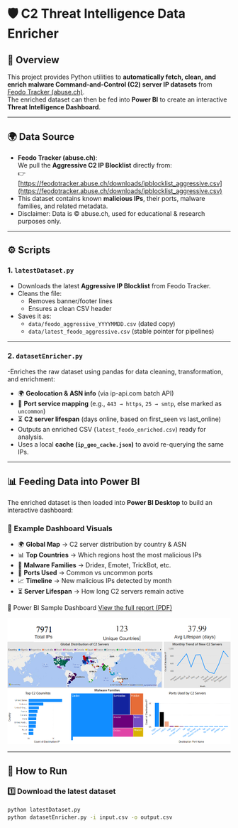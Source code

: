 # 🛡️ C2 Threat Intelligence Data Enricher

## 📌 Overview
This project provides Python utilities to **automatically fetch, clean, and enrich malware Command-and-Control (C2) server IP datasets** from [Feodo Tracker (abuse.ch)](https://feodotracker.abuse.ch/).  
The enriched dataset can then be fed into **Power BI** to create an interactive **Threat Intelligence Dashboard**.

---

## 🌍 Data Source
- **Feodo Tracker (abuse.ch)**:  
  We pull the **Aggressive C2 IP Blocklist** directly from:  
  👉 [https://feodotracker.abuse.ch/downloads/ipblocklist_aggressive.csv](https://feodotracker.abuse.ch/downloads/ipblocklist_aggressive.csv)  
- This dataset contains known **malicious IPs**, their ports, malware families, and related metadata.  
- Disclaimer: Data is © abuse.ch, used for educational & research purposes only.

---

## ⚙️ Scripts

### 1. `latestDataset.py`
- Downloads the latest **Aggressive IP Blocklist** from Feodo Tracker.  
- Cleans the file:
  - Removes banner/footer lines
  - Ensures a clean CSV header
- Saves it as:
  - `data/feodo_aggressive_YYYYMMDD.csv` (dated copy)
  - `data/latest_feodo_aggressive.csv` (stable pointer for pipelines)

---

### 2. `datasetEnricher.py`
-Enriches the raw dataset using pandas for data cleaning, transformation, and enrichment:
  - 🌍 **Geolocation & ASN info** (via ip-api.com batch API)
  - 🔌 **Port service mapping** (e.g., `443 → https`, `25 → smtp`, else marked as `uncommon`)
  - ⏳ **C2 server lifespan** (days online, based on first_seen vs last_online)
- Outputs an enriched CSV (`latest_feodo_enriched.csv`) ready for analysis.
- Uses a local **cache (`ip_geo_cache.json`)** to avoid re-querying the same IPs.

---

## 📊 Feeding Data into Power BI

The enriched dataset is then loaded into **Power BI Desktop** to build an interactive dashboard:

### 🔹 Example Dashboard Visuals
- 🌍 **Global Map** → C2 server distribution by country & ASN
- 📊 **Top Countries** → Which regions host the most malicious IPs
- 🦠 **Malware Families** → Dridex, Emotet, TrickBot, etc.
- 🔌 **Ports Used** → Common vs uncommon ports
- 📈 **Timeline** → New malicious IPs detected by month
- ⏳ **Server Lifespan** → How long C2 servers remain active

📑 Power BI Sample Dashboard
[View the full report (PDF)](docs/report.pdf)

<p align="center">
  <img src="docs/PowerBIDash.png" alt="Power BI Dashboard Sample" width="700">
</p>

---

## 🚀 How to Run

### 1️⃣ Download the latest dataset
```bash
python latestDataset.py
python datasetEnricher.py -i input.csv -o output.csv
